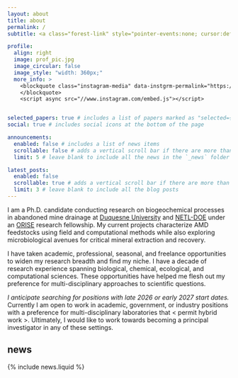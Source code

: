 ```yaml
---
layout: about
title: about
permalink: /
subtitle: <a class="forest-link" style="pointer-events:none; cursor:default;">Computational Biogeochemistry</a> Ph.D. Candidate and ORISE Research Fellow

profile:
  align: right
  image: prof_pic.jpg
  image_circular: false
  image_style: "width: 360px;"
  more_info: >
    <blockquote class="instagram-media" data-instgrm-permalink="https://www.instagram.com/reel/DMxjU-PMWRG/" data-instgrm-version="14" style="max-width: 320px; margin: auto;">
    </blockquote>
    <script async src="//www.instagram.com/embed.js"></script>


selected_papers: true # includes a list of papers marked as "selected={true}"
social: true # includes social icons at the bottom of the page

announcements:
  enabled: false # includes a list of news items
  scrollable: false # adds a vertical scroll bar if there are more than 3 news items
  limit: 5 # leave blank to include all the news in the `_news` folder

latest_posts:
  enabled: false
  scrollable: true # adds a vertical scroll bar if there are more than 3 new posts items
  limit: 3 # leave blank to include all the blog posts
---
```

I am a Ph.D. candidate conducting research on biogeochemical processes in abandoned mine drainage at <a href="https://www.duq.edu/academics/colleges-and-schools/science-and-engineering/academics/departments-and-programs/biological-sciences/index.php">Duquesne University</a> and <a href="https://edx.netl.doe.gov/sites/geomicrobiology/">NETL-DOE</a> under an <a href="https://orise.orau.gov/index.html">ORISE</a> research fellowship. My current projects characterize AMD feedstocks using field and computational methods while also exploring microbiological avenues for critical mineral extraction and recovery.

I have taken academic, professional, seasonal, and freelance opportunities to widen my research breadth and find my niche. I have a decade of research experience spanning biological, chemical, ecological, and computational sciences. These opportunities have helped me flesh out my preference for multi-disciplinary approaches to scientific questions.

*I anticipate searching for positions with late 2026 or early 2027 start dates.* Currently I am open to work in academic, government, or industry positions with a preference for multi-disciplinary laboratories that < permit hybrid work >. Ultimately, I would like to work towards becoming a principal investigator in any of these settings.

<div class="row">
  <div class="col-12 col-md-12 col-lg-12">
    <h2 id="news">news</h2>
    {% include news.liquid %}
  </div>
</div>


